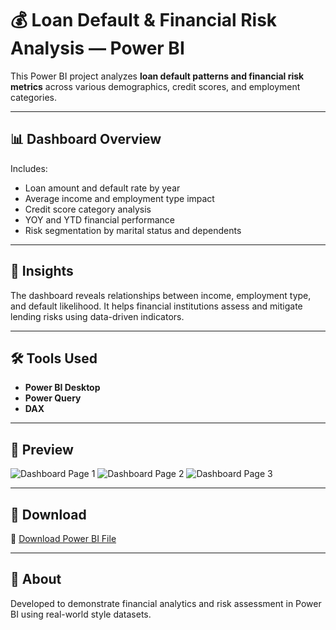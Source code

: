 # 💰 Loan Default & Financial Risk Analysis — Power BI

This Power BI project analyzes **loan default patterns and financial risk metrics** across various demographics, credit scores, and employment categories.

---

## 📊 Dashboard Overview
Includes:
- Loan amount and default rate by year  
- Average income and employment type impact  
- Credit score category analysis  
- YOY and YTD financial performance  
- Risk segmentation by marital status and dependents  

---

## 🧠 Insights
The dashboard reveals relationships between income, employment type, and default likelihood. It helps financial institutions assess and mitigate lending risks using data-driven indicators.

---

## 🛠️ Tools Used
- **Power BI Desktop**
- **Power Query**
- **DAX**

---

## 📸 Preview
![Dashboard Page 1](images/dashboard-1.png)
![Dashboard Page 2](images/dashboard-2.png)
![Dashboard Page 3](images/dashboard-3.png)

---

## 📂 Download
📂 [Download Power BI File](PBI_Projecto5.pbix)

---

## 🧾 About
Developed to demonstrate financial analytics and risk assessment in Power BI using real-world style datasets.
